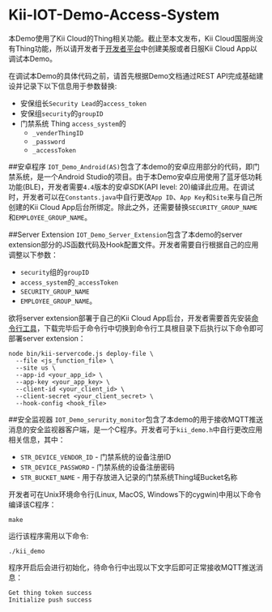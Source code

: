Kii-IOT-Demo-Access-System
==========================
本Demo使用了Kii Cloud的Thing相关功能。截止至本文发布，Kii Cloud国服尚没有Thing功能，所以请开发者于[开发者平台](https://developer.kii.com)中创建美服或者日服Kii Cloud App以调试本Demo。

在调试本Demo的具体代码之前，请首先根据Demo文档通过REST API完成基础建设并记录下以下信息用于参数替换:
* 安保组长`Security Lead`的`access_token`
* 安保组`security`的`groupID`
* 门禁系统 Thing `access_system`的
	* `_venderThingID`
	* `_password`
	* `_accessToken`

##安卓程序
`IOT_Demo_Android(AS)`包含了本demo的安卓应用部分的代码，即门禁系统，是一个Android Studio的项目。由于本Demo安卓应用使用了蓝牙低功耗功能(BLE)，开发者需要`4.4`版本的安卓SDK(API level: 20)编译此应用。在调试时，开发者可以在`Constants.java`中自行更改`App ID`、`App Key`和`Site`来与自己所创建的Kii Cloud App后台所绑定。除此之外，还需要替换`SECURITY_GROUP_NAME`和`EMPLOYEE_GROUP_NAME`。

##Server Extension
`IOT_Demo_Server_Extension`包含了本demo的server extension部分的JS函数代码及Hook配置文件。开发者需要自行根据自己的应用调整以下参数：
* `security`组的`groupID`
* `access_system`的`_accessToken`
* `SECURITY_GROUP_NAME`
* `EMPLOYEE_GROUP_NAME`。

欲将server extension部署于自己的Kii Cloud App后台，开发者需要首先安装[命令行工具](http://documentation.kii.com/cn/guides/commandlinetools/#installation)，下载完毕后于命令行中切换到命令行工具根目录下后执行以下命令即可部署server extension：
```
node bin/kii-servercode.js deploy-file \
  --file <js_function_file> \
  --site us \
  --app-id <your_app_id> \
  --app-key <your_app_key> \
  --client-id <your_client_id> \
  --client-secret <your_client_secret> \
  --hook-config <hook_file>
```
##安全监视器
`IOT_Demo_serurity_monitor`包含了本demo的用于接收MQTT推送消息的安全监视器客户端，是一个C程序。开发者可于`kii_demo.h`中自行更改应用相关信息，其中：
* `STR_DEVICE_VENDOR_ID` - 门禁系统的设备注册ID
* `STR_DEVICE_PASSWORD` - 门禁系统的设备注册密码
* `STR_BUCKET_NAME` - 用于存放进入记录的门禁系统Thing域Bucket名称

开发者可在Unix环境命令行(Linux, MacOS, Windows下的cygwin)中用以下命令编译该C程序：

```
make
```
运行该程序需用以下命令:
```
./kii_demo
```
程序开启后会进行初始化，待命令行中出现以下文字后即可正常接收MQTT推送消息：
```
Get thing token success
Initialize push success
```